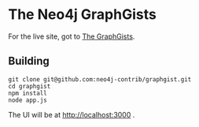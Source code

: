 The Neo4j GraphGists
====================

For the live site, got to [The GraphGists](http://graphgist.herokuapp.com/).

Building
-----------

    git clone git@github.com:neo4j-contrib/graphgist.git
    cd graphgist
    npm install
    node app.js
    
The UI will be at [http://localhost:3000](http://localhost:3000) .